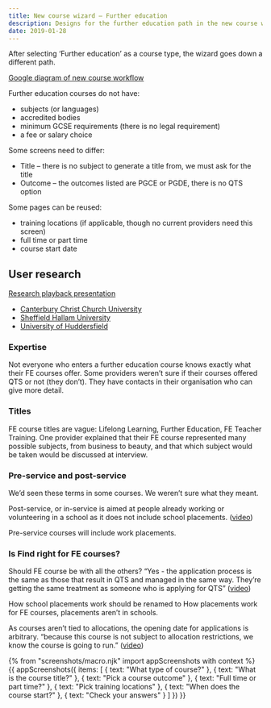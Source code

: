 ```yaml
---
title: New course wizard – Further education
description: Designs for the further education path in the new course wizard.
date: 2019-01-28
---
```

After selecting ‘Further education’ as a course type, the wizard goes down a different path.

[Google diagram of new course workflow](https://docs.google.com/drawings/d/1DAhz464j1XDyQPoOH0adIwAceUwuGU1rqsWkVn8ZQ8I/edit)

Further education courses do not have:

* subjects (or languages)
* accredited bodies
* minimum GCSE requirements (there is no legal requirement)
* a fee or salary choice

Some screens need to differ:

* Title – there is no subject to generate a title from, we must ask for the title
* Outcome – the outcomes listed are PGCE or PGDE, there is no QTS option

Some pages can be reused:

* training locations (if applicable, though no current providers need this screen)
* full time or part time
* course start date

## User research

[Research playback presentation](https://docs.google.com/presentation/d/17wz2ZWJCNbbqsaywigok-fHv07IUjjiLRSaffCuim64/edit)

* [Canterbury Christ Church University](https://lookback.io/watch/oDwREDkfjwjW5SpCi?t=18m55.28s)
* [Sheffield Hallam University](https://lookback.io/watch/uCv5RfwkKAcyad3fJ?t=7m16.01s)
* [University of Huddersfield](https://lookback.io/watch/pWYBvEpr8YfeF7pAx?t=2m6.58s)

### Expertise

Not everyone who enters a further education course knows exactly what their FE courses offer. Some providers weren’t sure if their courses offered QTS or not (they don’t). They have contacts in their organisation who can give more detail.

### Titles

FE course titles are vague: Lifelong Learning, Further Education, FE Teacher Training. One provider explained that their FE course represented many possible subjects, from business to beauty, and that which subject would be taken would be discussed at interview.

### Pre-service and post-service

We’d seen these terms in some courses. We weren’t sure what they meant.

Post-service, or in-service is aimed at people already working or volunteering in a school as it does not include school placements. ([video](https://lookback.io/watch/pWYBvEpr8YfeF7pAx?t=5m4s))

Pre-service courses will include work placements.

### Is Find right for FE courses?

Should FE course be with all the others? “Yes - the application process is the same as those that result in QTS and managed in the same way. They’re getting the same treatment as someone who is applying for QTS” ([video](https://lookback.io/watch/pWYBvEpr8YfeF7pAx?t=12m36.1s))

How school placements work should be renamed to How placements work for FE courses, placements aren’t in schools.

As courses aren’t tied to allocations, the opening date for applications is arbitrary. “because this course is not subject to allocation restrictions, we know the course is going to run.” ([video](https://lookback.io/watch/pWYBvEpr8YfeF7pAx?t=15m25.7s))

{% from "screenshots/macro.njk" import appScreenshots with context %}
{{ appScreenshots({
  items: [
    { text: "What type of course?" },
    { text: "What is the course title?" },
    { text: "Pick a course outcome" },
    { text: "Full time or part time?" },
    { text: "Pick training locations" },
    { text: "When does the course start?" },
    { text: "Check your answers" }
  ]
}) }}
